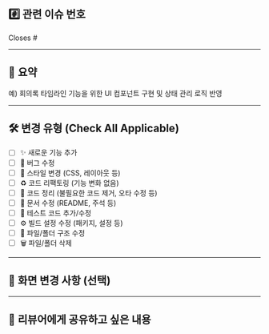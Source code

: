 ## #️⃣ 관련 이슈 번호

<!-- 예시: Closes #12, Resolves #34 -->
Closes #

---

## 📝 요약

<!-- 무엇을 왜 수정했는지 설명해주세요.  
기술적인 변경보다 "맥락"과 "의도"가 더 중요합니다. -->

예) 회의록 타임라인 기능을 위한 UI 컴포넌트 구현 및 상태 관리 로직 반영

---

## 🛠️ 변경 유형 (Check All Applicable)

- [ ] ✨ 새로운 기능 추가
- [ ] 🐛 버그 수정
- [ ] 🎨 스타일 변경 (CSS, 레이아웃 등)
- [ ] ♻️ 코드 리팩토링 (기능 변화 없음)
- [ ] 🧹 코드 정리 (불필요한 코드 제거, 오타 수정 등)
- [ ] 🧾 문서 수정 (README, 주석 등)
- [ ] 🧪 테스트 코드 추가/수정
- [ ] ⚙️ 빌드 설정 수정 (패키지, 설정 등)
- [ ] 📁 파일/폴더 구조 수정
- [ ] 🗑️ 파일/폴더 삭제

---

## 📸 화면 변경 사항 (선택)

<!-- UI가 바뀌었다면 스크린샷 or 설명 남겨주세요 -->

---

## 💬 리뷰어에게 공유하고 싶은 내용

<!--
- 리뷰 시 중점적으로 봐줬으면 하는 부분
- 논의가 필요한 사항
- 네이밍, 설계 관련 고민 등
-->


